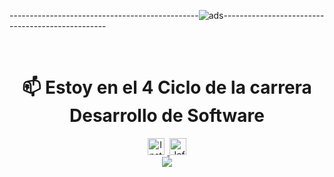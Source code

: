 -----------------------------------------------![ads](https://github.com/MaricarmenCatalinaRaymundoRomero/MaricarmenCatalinaRaymundoRomero/assets/129924045/54b988b8-9987-4601-ac97-e0320c92393e)-------------------------------------------------




  </div>
  <br>
<!--Redes sociales y otros-->
<div align="center">
 
<h1><strong>📫 Estoy en el 4 Ciclo de la carrera Desarrollo de Software </strong></h1>
<a href="#">
  <img style="margin-right:5px" alt=" Instagram" width="27px" src="https://cdn-icons-png.flaticon.com/512/174/174855.png" />
</a>
 
<a href="#">
  <img alt="Jefer | Discord" width="27px" src="https://cdn-icons-png.flaticon.com/512/5968/5968756.png" />
</a>
</div>

<!--animated snake-->
<div align="center">
<a><img src="https://user-images.githubusercontent.com/125378976/220476917-4daa6e84-9917-4594-aab6-f4044b240c6d.svg"></img></a>
</div>
